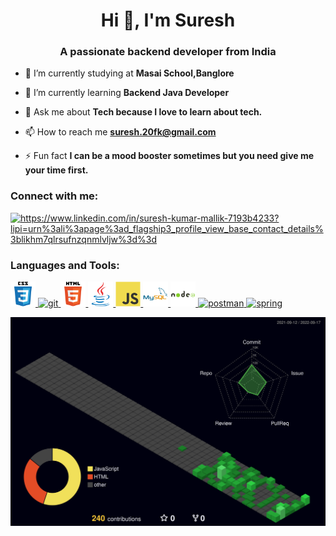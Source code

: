<h1 align="center">Hi 👋, I'm Suresh</h1>
<h3 align="center">A passionate backend developer from India</h3>

- 🏫 I’m currently studying at **Masai School,Banglore**

- 🌱 I’m currently learning **Backend Java Developer**

- 💬 Ask me about **Tech because I love to learn about tech.**

- 📫 How to reach me **suresh.20fk@gmail.com**

- ⚡ Fun fact **I can be a mood booster sometimes but you need give me your time first.**

<h3 align="left">Connect with me:</h3>

<p align="left">
<a href="https://linkedin.com/in/https://www.linkedin.com/in/suresh-kumar-mallik-7193b4233?lipi=urn%3ali%3apage%3ad_flagship3_profile_view_base_contact_details%3blikhm7qlrsufnzqnmlvljw%3d%3d" target="blank"><img align="center" src="https://raw.githubusercontent.com/rahuldkjain/github-profile-readme-generator/master/src/images/icons/Social/linked-in-alt.svg" alt="https://www.linkedin.com/in/suresh-kumar-mallik-7193b4233?lipi=urn%3ali%3apage%3ad_flagship3_profile_view_base_contact_details%3blikhm7qlrsufnzqnmlvljw%3d%3d" height="30" width="40" /></a>
</p>

<h3 align="left">Languages and Tools:</h3>
<p align="left" margin-right="15"> <a href="https://www.w3schools.com/css/" target="_blank" rel="noreferrer"> <img src="https://raw.githubusercontent.com/devicons/devicon/master/icons/css3/css3-original-wordmark.svg" alt="css3" width="40" height="40"/> </a> <a href="https://git-scm.com/" target="_blank" rel="noreferrer"> <img src="https://www.vectorlogo.zone/logos/git-scm/git-scm-icon.svg" alt="git" width="40" height="40"/> </a> <a href="https://www.w3.org/html/" target="_blank" rel="noreferrer"> <img src="https://raw.githubusercontent.com/devicons/devicon/master/icons/html5/html5-original-wordmark.svg" alt="html5" width="40" height="40"/> </a> <a href="https://www.java.com" target="_blank" rel="noreferrer"> <img src="https://raw.githubusercontent.com/devicons/devicon/master/icons/java/java-original.svg" alt="java" width="40" height="40"/> </a> <a href="https://developer.mozilla.org/en-US/docs/Web/JavaScript" target="_blank" rel="noreferrer"> <img src="https://raw.githubusercontent.com/devicons/devicon/master/icons/javascript/javascript-original.svg" alt="javascript" width="40" height="40"/> </a> <a href="https://www.mysql.com/" target="_blank" rel="noreferrer"> <img src="https://raw.githubusercontent.com/devicons/devicon/master/icons/mysql/mysql-original-wordmark.svg" alt="mysql" width="40" height="40"/> </a> <a href="https://nodejs.org" target="_blank" rel="noreferrer"> <img src="https://raw.githubusercontent.com/devicons/devicon/master/icons/nodejs/nodejs-original-wordmark.svg" alt="nodejs" width="40" height="40"/> </a> <a href="https://postman.com" target="_blank" rel="noreferrer"> <img src="https://www.vectorlogo.zone/logos/getpostman/getpostman-icon.svg" alt="postman" width="40" height="40"/> </a> <a href="https://spring.io/" target="_blank" rel="noreferrer"> <img src="https://www.vectorlogo.zone/logos/springio/springio-icon.svg" alt="spring" width="40" height="40"/> </a> </p>

<!-- <p><img align="center" src="https://github-readme-stats.vercel.app/api/top-langs?username=suresh170411&show_icons=true&locale=en&layout=compact" alt="suresh170411" /></p> -->

<img src="./profile-3d-contrib/profile-night-green.svg">
